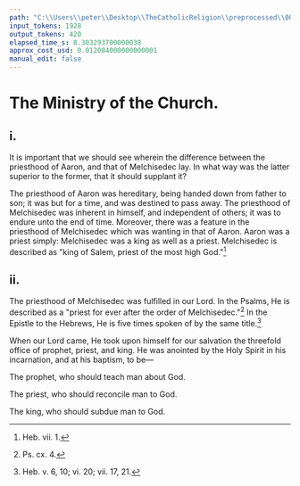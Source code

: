 ```yaml
---
path: "C:\\Users\\peter\\Desktop\\TheCatholicReligion\\preprocessed\\00036.jpg"
input_tokens: 1928
output_tokens: 420
elapsed_time_s: 8.303293700000038
approx_cost_usd: 0.012084000000000001
manual_edit: false
---
```

# The Ministry of the Church.

## i.

It is important that we should see wherein the difference between the priesthood of Aaron, and that of Melchisedec lay. In what way was the latter superior to the former, that it should supplant it?

The priesthood of Aaron was hereditary, being handed down from father to son; it was but for a time, and was destined to pass away. The priesthood of Melchisedec was inherent in himself, and independent of others; it was to endure unto the end of time. Moreover, there was a feature in the priesthood of Melchisedec which was wanting in that of Aaron. Aaron was a priest simply: Melchisedec was a king as well as a priest. Melchisedec is described as "king of Salem, priest of the most high God."[^1]

## ii.

The priesthood of Melchisedec was fulfilled in our Lord. In the Psalms, He is described as a "priest for ever after the order of Melchisedec."[^2] In the Epistle to the Hebrews, He is five times spoken of by the same title.[^3]

When our Lord came, He took upon himself for our salvation the threefold office of prophet, priest, and king. He was anointed by the Holy Spirit in his incarnation, and at his baptism, to be—

The prophet, who should teach man about God.

The priest, who should reconcile man to God.

The king, who should subdue man to God.

[^1]: Heb. vii. 1.
[^2]: Ps. cx. 4.
[^3]: Heb. v. 6, 10; vi. 20; vii. 17, 21.